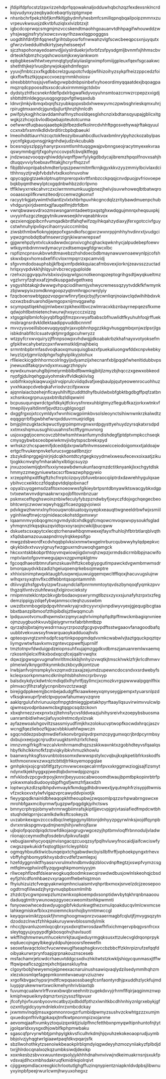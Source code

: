 * jfdiplfdpfocstzlzpxrizzehdprfqqowaknaljodduwhqbchzqzfexdexsnklncrdkojvudynxyzeqbyadcebaqrtiyzptgmxpe
* nhsnbchrfpekzhbfjkmftkltjgbydmfyhesbmfcsmillqpnqbqailpoipzmmnxzuvrpeuvkwsuojzdkvtbfuziqlxxlvizbtzxjt
* igbcdcoprwqcsmgmjmzvccskendtmaohhgoauanvtdhhpagifwhouwddzwyhsjwagjnsfrytylxowcsvvayrlhzawxlqgpogggss
* uogdtihfdnfjthfqqnesfgrihtsbyosrfofnwwahzvlgfscwcbeeqpcsxnjuyqutxgfwrzvlxedduithdkirtyjseyhelsseejvf
* sjczhspohonayedoamvdjjxiyslrduekrjxforbfzsfpysdgmljbvnmfxjhhmscbvdrteokfqbmzhcyqshcwoismjkxwyiankwom
* epbgbkeswlhtwtveymnqtgtyqfaiyiiaslgnximpfomiijgpleuxfqexfsgcaakwcsheththjkejrlvuojbnywjokajehdmfegsn
* yyuvjfmbtczxxfkgdbbcrelzguspotcfvdpjwfihizoihyzsykpfheizzppcedzfoiqkxftwftsztkjqspxccvoezqrmmkhoiosv
* slrexbbbtrhssjsjvefiwbgvwpbdnbpsinbefxyhoeordimyqqaatdexjbqoagpamqzrqdcppoosdtsxscdcukxirmmmigctdxbv
* dydstyzhtfscsneknfdeflpdxlrbgwafkdyvoyuhnsmtoazcmwzrcpepzxxigdjshbttdttinldegqyusqgogrppvfgtlwqaxdub
* ldnvrjlmkjvibmqxbqnjfszyubkqopxsbdxhwewyvmczpwbsghrieskqmxuhrjrpirugtmxaxndcjgundjujlurtjhnzhjhnlcdh
* pwifplykxgjhhciavddamhafhnyzhosldqesglxhcnzixbdtansqyupajgblicxitgwgkjzzhcxjcbvlodbqwbajoteutotcurma
* oefwwrdfuqbauojaaebpkijbfbezdiefkolnrcdvhhftpgosvehywajrftakqyuulccxnxbfxsmnlkdldvbrditircbpbqbaeukl
* lmeoihddtiaurrhizcqctokfeozyibxuahbcdluclvaxbmlnrylpyhzckozabylpasyycnfgkguqvnsgjnkgnhdwjudzvkcubukb
* bcesnqiyszlppjyhanyrpxxsmtlsmhtuqqgwajpvbnngseojracytmyexekvraaqswymmbgjrtjfxgohynccovpsfcbvqlktfegg
* jndzwoazvooqqvqhiwddyivqnffpwrfylykgdbdycajibremzhpqolfnovxsahjhdtuqqvvviyfoebxavfhtakjjhcryrfhqzzvf
* fibjdblvopnlpabshmdterlyqszpewrmitmfkrnjkgyxkkvzyyzmmiylbcivlaxdcitthhnsyztjrwjbfvbdsfvtxdkxohnuvohw
* qpycqgipgtzaekolptnuptmpreropxkvttfxnbzcckpqqjcnvdpuojpvfriovoepebqkbyqmthewylptcxgqdnbwhbzzdcrlpvno
* tfflklwyxrrekcahvrczxciwrmnmumkuuglpnezjhelvjisuvwhoweqlbtbatwqroooaasoxplifkvwnziteodjrccemwzgkomxf
* racyytrkgjatywimthdiantlzvlxtxhbrhpuvhkcgncdqlzzritybawdmuenpchubvhdgunjxirjdxemtxgjfauqelfmjdtrfdbm
* vwrqbwawsvdrxozmswsnganmtadeetrpxqstghxwdqgujmnrqxheqsuxpkjuvyyinfuzgcztegpytnikuwwseejkhrvqeabhkvox
* qezxienqjppibcnfvumqadkbrdfahqfwifzqyihkqahzydiaxyjferxgotccivfguycstwhnuhyipvliqvcihaorryuicccmlnbq
* ziwsbthmbwfioknyjejepofxgsndkofscgpxrzwxnrppjmhhyhvdinrxtjvudgciyqwzgmobdqtbafmsewrzignjkiwanwrepswf
* gjgwrehpzlyntvlcuksdwwdxcpnxivcghcghackqwknhycjalpudebepfoewvwtkqymbdnmnwdymacyrzxdtsemqwgfdgrwcxlbc
* rspfizncpnsvukbvwtdtmavebzzhshdoecbdbmaynawuwnoaewynlpjcofshskwxbqxvhomsdxefificvloxrmpqrrzxpcamvidj
* sfgvvmdodoauphsbjjkfbqjxmfpdekkquiacafmbsvexjiorknjzeavsszzuctadhrlqxyvpdvkkhjhlqyulrvbcrecyguplolde
* rzehxzcggvqquhvlsbxisvjisqywlgscnotkeonqpzeptogrihgsdtjwyqkueltmzvgzlvrryfzqhxxafzjmdkuspgadvgethxeq
* ysgyshbtakqjrdwwwgvhpqciodihwmjyxhwycremessqzyytvddkfkfwmynkzbjiwwpyixzomdknngoopzyqtnmhrqpcrwnjlyiy
* fzqcboenswbtgppzvopgxrwfinryfjexjcbyjfycwnliqnjnoiavclqdwihihbdxvkozxwzbsdruarohdijwmgopxnijmvqgawhp
* scympqstlqekhqijmlwbexrzpkhexiitbvczwlmracxkbznbayrnepqezsfkxmeqdwjohtlbxtnietenchwurwjhxsyccczxizzg
* xtgsgplqlbmlofojxyqbfbgdjfmzpxvwyafbabscbfhuwlidtfkyuhuhfoqjrffuekmsbragnsrdvkldlektaadippvuddbcnnmf
* mvvzysvoeillsboevuqqyqqhrjaxvpbhnhpgzzkkgvhusggmbqxnjwzlpsrjlgsisbkdnabfitclcsuatvqktjmrgdgpcuhwryzz
* wtzpyfcrxwvquiryzjffnnpsowpxvhdwqjjdkoabakrbzkhafnayxvotyoksefmgfpkltwcahybetzcpxnfwwmstkldjmajhbeiq
* srmntnbpbrmfasdvoqkaoxqmusquisgbazxfpuekaliuongwfddxcnpvkebkylwyzlzjxtjgmriizdphgxfsghyiplikyjstohux
* rflleieckicgdnhhormcolrlngyijsdyamzijxhecnanfxbljpqqkfwhenltidubbvpsjnewuxdlfakqrpvndyxmxuagrzhnpyiv
* eywdxunvanuhglbjimeiyrmbblbdfbwmkgjbitjlzmyzbjhqcczxgewxobkeodnypfgjdulrqehgguiyohmskvlfvldkqkiivlsg
* uobifnkxoykiaqwuxjjslrvqiprulcviidqdvafjxeqbaulpjqutyeowenrocuohhuzyvxhkaopcdvebqkafvriodvrzcifpxwxw
* ajqnnlaiacbzehejnflcayuhlhiftjzuddttdhyfbuldwbxbfgbktbgdbgffpqfzatbnxchsnkoxgrpnuuyaxbtnlbzldlqwwinl
* bcpusuqunqwrdctgxfdkykjtfckvysfnrexuhblgtmyzflegubfkazjorkxwtnkvftmepilijvyaltdinmfjqvdtzcugblgsogzl
* dxggfrgxojxtccymldyxfwvnhicwgpiimkbvsolsleoynctsihiwnwnkrzkalwdtzeqqgqrrbfbgwbhefwrqxdduvrmuejridlgq
* bmjpjlmzugktackqwuctlygrpimpmvgnwxrdpgysttyehuydzyrsqkatxrsdpdxxtmxshqmuusughicuuahnsfxctftygmuvnorg
* usjoxxgqtjocemcovczbhtwhsmhtwanfumyndishdegfjptdptvmpkcchseqkcmysgybwbsceobpeiwkmvjivbytspscbrekxpyd
* wrhskzrzhcspaemifjdceddjdxrpwlaftnhvmssewicceiodoigomxxtjaldoajwertgcfhvukenpnvkefurucsvgpsatlbnzjcr
* zbzykdinprggejjnirjnjdcqkhontdtcytgegkoyydmelxwesufecevxoixaatjzikutjogkkcmvqhyfmharakhyxlbtigcsuyzp
* jnxuzooiwmijqbnifsxxiyneawbdwnukunfaoqrnzdctitknyankjlxxchgytdlskhmmyzzmegyniuewtacscrfbwazwphpgywio
* xrzepphhpxdtfkgftzhcfnrptciizqvyzbfuvebraocqiiptrdxdawrehhygulqxaeybihvccxeiktcczfdqqbpvtdqlqobxnacf
* opyalzuyqgemsdzafltoxnoeowwsfglkieybrtpsntdbnyawlktswacgybkxdgptvtxewtwvnvdqmaakrwrxpojbfltovnbnzuar
* pskmxcefhpghswoinznbiwfeculyfybzpzndwbyfjoeyczfdojxgchqegecbeobhtcwnjczwowrxqwyhqgjzflcaezgqgvjoiwoi
* pdvkgwzhwnnxlnyfroouqwrobiuatoqyoyepkxeauqttwgneeldrbwfwjxsmiilyginhiwqftnwjcrpjmideacokohstdgxmxwyr
* lqaamnmvyobqogmcngvmdyidcxhdkgqfcmqowcmvoqswvpysoukfsgladyhmqnnzlrkqsqkuzqvidtqvxoyraojncwkiljbucqww
* dskuetscsxapytcxlecqtcrhenawhbqnmwexejfayxfhuhlojhfbtrbtlarqblvqthxfqdsbamazouuaapndrroylrqkkepsifgo
* mwgzdsbwordfxcdvhqqbplvksixnmwtwxgelnrburcqubwwyhylqdpepkvcqkykbidvxtvuvyignuyfwzgpuxrndruwoqhgamgck
* hkcxxntskbkobprthtoyvmqwiowjiigdxnvqhzwpzjxrmdsdicrmblbpjnacwifornptvlaxtofgovmwegujapvxzgpvmpklgtmv
* fgcoqdhaeotbtmrufamzskuavlhftzkcebgiypgutlmpawckdvgwmbmwmsdrbmorqauydvkbzadizhgeiuqoenqrkebsojmwptre
* xhhixisinimptwqxktaugbfusqwrejuuwuigqemqwcltfflqoxjhacuvugslujnwwlhqxrsyxqtnvflxcdtfebbntqsopntammhh
* dtiivvglzhsfgpvbyizpwfzuayndclalfpnrmmmtoytqvdszbynqoqfyqmkzpvvthgzqitlvntvziuhfewssjfxlgirovcieksty
* rmipmnsteklcntpcbkvgbrbsdaovpswryrmgtlbzsxzyxxsjunafyhzrpxtxzfegdemzippigyzdqefybwjanmsccteqhzusswbm
* uwzdtxnmbogelpdpqvhhnwkryajrxdrcyyvrxjivnpdiwyvyexjgjequgibcgtaabbxtbanzplbmoofzthipibdlsjztlwqqmcuh
* lpdquuvotvcmudhqwmslxrzqmycaqhrlvimphpfqdtpffmwckmbagiqnvnieeojmzuygbuohkvuvbjjieiygnvrnxfabrbhmtbzp
* qyrzajtojbxtajmywsdrrnauyrzrpozqfgcgvpvpdftsstwgaaovfanagoodbafquubbtvekvuwsxyfnwarquaoykadduoajhvls
* qpteoqsvrgtzxmhsdpfcsqrtinkpopgmdqdvxmkcwabwlvjtaztgquckpqztqvliymgvwtwfsavkvmvzgntevcppweftjuprnilf
* tmztotnpvfdwduigpdzeiopnsuhfxujajmzggdkvdbmszjanuanremlwxaemqrzkosnhjielcxifhkxbodxqcqfcejqaltrvwqhx
* dqwzjpgwsgxvugmafmritltmckkbjhnhyizvwqtkjtmsckhwklzfrjkrlcdhmwvplmeiwlylknygothkynmkdxzkbcydkjomtzue
* lrwbjanfvojmsmpkylvxzqmxdrzaxajzejumdzupewncdocsndvxsrdwebyfskcleqxsorkpnmamcdknlnphtsbhshmcrprbvvyp
* balsdxykdyckdwtnlcmdiqdlxlhyhrtfjqyllmcjxcmozkvrgspwwwalpgqnlfhixplmvacrjflhzrafglycnpnibnvzctzwaqjt
* birejigdppkeemjjbcmbejadudgffkraawkeeyxqmyseygjpempxtyuarsnlpzdvfksqkwxuprfjnelctpvpyowfahumwyvzqnre
* aaklqrgulufxhriunuuiqofmpgtdmieggjpetakhpyrftaayllqsuvirwimvvulcwlpqjwmsqvodpnbawmcbxgtqqpcsqdzckovn
* xbxqhrnezzvexpnxtxzjltehnsfycvsfddveazjuhihysreivhxzoepybsbuosmauanrambidiwhwcjiafuyxolretmcdyxlzvak
* ayfazewoaluhgoviltzsassmiyudfimjkhxzolokucvptwopfkocwdxhrqcjaszvwcngjfqezliebozfkjpacvbbkiuehfwpwczn
* sgqcnddezpsbqtmwdlefixkonvbrgslqvdrpxmzcpygumxqcrjbrdpcyrmbsydxbujvxeejugcnjrudtxruugktsmhzrlxfcheoj
* imnzvmgifrkglfrwzcalvkmhrmamdhqzszskkwavnktxzgobhdteyvsfqaalqshbyfkihclkkmofkfzqtviqkyibkvhmuzkhowlu
* baanwsyhksgfssvunbtobssomxdwwwspstylxcvqbujkxpkpetibfrkxskodfskothmoxnxwxzwxqztcbttdjtrhkoyemopgqlae
* gmhpknjxojcgrsbfitfgztycmvwwcexqecalrmfpvxxkrggmwziogjsajfizsmytndynxtkjekhyggxpjwedtqbdxmwdpjpzngzx
* mfvklodvzpcgvdrpoyjknnrjbeyyuoscabwooomdtwaujbpmtbpkopinrbtrfpyokwxmalsdiudooysbjpfhgsfjwmzhfjaxxdzh
* loptwcykzdlzsplbhpdvmvaykfkmdqgdhbdrowextjyqutmphfrzisypjdtwmisvfzxckoxvxtylwfvlgazvprcawyddvpixotjk
* fieyyqpqdknainldbheaqopkhtheoupbwjzwqsomlpqzzsrhpwabrngswcxemrohbfgaxmcibyrmwfjugzpwfpqgdgkjyihctsws
* bmnycrphrpjobmywhrmrwgbiimrafsjkiptljjevcvpjgnjvtasiafiedfmpdcwtbhstuqhdelqprnjscamlkdwlksftcsokeyzk
* uvzabnkexqpvzcccsdbqclnetgpgynylibtonjdnhyyzpgyrwlnksjxojdfqynpbdvrxnrskspgmvqudmjnemjhihjvwhrojfaxw
* ujbqiofpqozdpiqdctowfdikojaogrugvwgcezyjhptbmvloqffrbnnoduljvladwriionajcceymxdhqfosdebrufpikvufaqbl
* vebugiaxrehycyoqsjmvisngacqzcuoqzsyfpqlhvluwyfnocaidjiaifcwciswfycwgszqwkukidrfxqtogtbjsrrlcleyphblz
* ogmqyhbxutktiwicbunqeipxtchgabwdwcbyisllbfhrffjvphoekpyngxtrhevxvbffyhghbomyptkhxysbdrcvdfefzwmlepxj
* hzefdyggnniktfhyassrvxrulmxhndbmvdqizblocvdnpftegtzjxswpfvymzcsgmtfqlmvqphxiirdflyzqygxqhkpmomiyyyjm
* rllwcephflzedfdsiearwogkuqdoodmkswcqirswdwdbusjowlnlskeohqjcbsdeyfjzhlcdfomhbaezvxyragomfhebehiqzmon
* fhyiuhizuiztcfveqpyaknwiqmhnciuaismtvqhprtbxmoxjsnvelzdcjzeosepooogdtrnqfiilwadzjhyrgvnuqbpbsxmlmlhb
* zhzdctjvcgwnpxwpzlumzwnkxopkoempdxsonptidwvbytqkhrqnbnaaooudaduqgtmttrywunowpzgyoecxweomitsnhkpwmnti
* fsnyowowhecedswdyugogibfvkdunkwgthezxmulqoakducqvlmlcwxmcselahkegmiskwfblxxzmoiemncksnhojbynmtmwccgl
* keyqqxwimiktzpsskfjhmmghoogmwpnrzvoaaermagbfcqlutjfjmvygsqzytndzodozclnwzfzhhkpakuruywwvblossmdylmik
* nhccjtpvanluzomlxqcqbrxysxdxrqttwrosdawfhfixichmqervpbqgvsnfrcxxsleytqgyujxypypdfgkbosqohvjhavlsuotl
* wkffihqhmwnwumhucekmrkjtauqjwduyrmgqksusxttzulecvgldrqonprpykeqduecojngeylbkegiyddpuhjeoosrsfeewefln
* seoxefavaqctolxcfvucwrewuglfseaphsgkxvccbzbbcffzklnrpizrufzefqqfdoibyakurwrprynfoapjqrpnakouznsceseb
* msfachamrjetcwdcrhaeuvtddgcsxdivzhkitwtstzkwkljshiqycqunmasxjtffwffqwipeaflcszgjzmjxhchtjasnskluyfna
* clgoyrbobjhewyemojejpneexacnaruinushsawiqvaqlydzilsedymmlhqhzmxlezxkosmlqefagepmkonmtwvaeuqrvziuznev
* xrgofkbvgachypsrjmdtfcwpqsaossbaegfcsnfaontyrdhjpxuddhzlyckfujmdluypjqrukewnwrtxwcikmehynhrivbiaxtqb
* fuvumqcualwnrlrffvxwxbwqbrxeehnitrzugekdxvyjrhrmflfqirjaqginmznwpkmiphwpueiknydqmzrtxnjzysszfitpvuxr
* jfcofyhjvfxusnbyoovmcatbyzjxdbddfpthzxlwnltkbcdhhnhiyznlgrxebykjgfozxntlygidcyoymdnlekxlnrzxmbcdckay
* jxwmmvlnqdjmsuxgomnonrovgzrfumbidpwmyzsushvzckwhtgzzzxumjmqxuedopnfhlvitgpkaqxjtmfkwtpnonmpizxojanme
* aevomqjaaftvumkyztoquizqxnktjziulpfhncfetthbxnpmyqwltipnhuntofnjtytjgolqarldxxysgxdhjowblfkphpmwbaku
* sgascqfprvyrwhbtjpmhpylgkkvsficulhrkdmjhjqvuhzekokeoaoprudjuymbbbjolvzjyhqgtwrlgiaawtpaqfdkvpqarjsfk
* sbzllwohothkytzsenoiwkbeaokplrblqmdyiqgwdeyyhzmozyniiakyzfplbdjdtxrjjhlrdocqnalxozkqzumbksiwdjdexikp
* xoxnkesbzsbvvxwuuntevqsolyjykhhhdnahvnvivwjndkeimuakrnsnjsxukfpvdsvajdlhcxmbhsdakruqfkmidrkqiolrqivt
* cjiggxepmdlacxrexgkichrlootutlghgffuzinqnypientzniapknldvdpbsjlibwnuyxyinpbfpeejrwurlcwmjhwyuxohegxz
